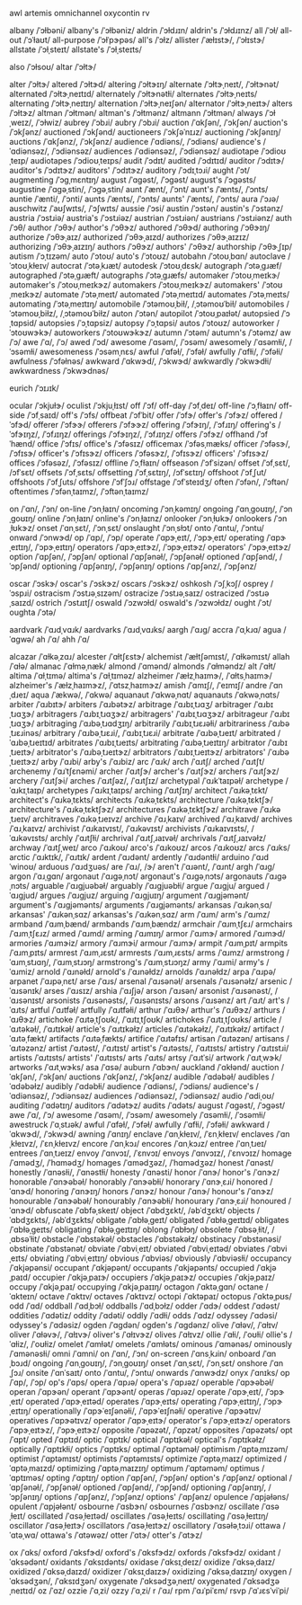 awl
artemis
omnichannel
oxycontin
rv

albany	/ˈɔɫbəni/
albany's	/ˈɔɫbəniz/
aldrin	/ˈɔɫdɹɪn/
aldrin's	/ˈɔɫdɹɪnz/
all	/ˈɔɫ/
all-out	/ˈɔˈɫaʊt/
all-purpose	/ˈɔɫˈpɝpəs/
all's	/ˈɔɫz/
allister	/ˈæɫɪstɝ/, /ˈɔɫɪstɝ/
allstate	/ˈɔɫˌsteɪt/
allstate's	/ˈɔɫˌsteɪts/
<!-- almost	/ˈɔɫˌmoʊst/ -->
also	/ˈɔɫsoʊ/
altar	/ˈɔɫtɝ/
<!-- altenburg	/ˈɔɫtənbɝɡ/ -->
alter	/ˈɔɫtɝ/
altered	/ˈɔɫtɝd/
altering	/ˈɔɫtɝɪŋ/
alternate	/ˈɔɫtɝˌneɪt/, /ˈɔɫtɝnət/
alternated	/ˈɔɫtɝˌneɪtɪd/
alternately	/ˈɔɫtɝnətɫi/
alternates	/ˈɔɫtɝˌneɪts/
alternating	/ˈɔɫtɝˌneɪtɪŋ/
alternation	/ˈɔɫtɝˌneɪʃən/
alternator	/ˈɔɫtɝˌneɪtɝ/
alters	/ˈɔɫtɝz/
altman	/ˈɔɫtmən/
altman's	/ˈɔɫtmənz/
altmann	/ˈɔɫtmən/
always	/ˈɔɫˌweɪz/, /ˈɔɫwiz/
aubrey	/ˈɔbɹi/
aubry	/ˈɔbɹi/
auction	/ˈɑkʃən/, /ˈɔkʃən/
auction's	/ˈɔkʃənz/
auctioned	/ˈɔkʃənd/
auctioneers	/ˈɔkʃəˈnɪɹz/
auctioning	/ˈɔkʃənɪŋ/
auctions	/ˈɑkʃənz/, /ˈɔkʃənz/
audience	/ˈɑdiəns/, /ˈɔdiəns/
audience's	/ˈɑdiənsəz/, /ˈɔdiənsəz/
audiences	/ˈɑdiənsəz/, /ˈɔdiənsəz/
audiotape	/ˈɔdioʊˌteɪp/
audiotapes	/ˈɔdioʊˌteɪps/
audit	/ˈɔdɪt/
audited	/ˈɔdɪtɪd/
auditor	/ˈɔdɪtɝ/
auditor's	/ˈɔdɪtɝz/
auditors'	/ˈɔdɪtɝz/
auditory	/ˈɔdɪˌtɔɹi/
aught	/ˈɔt/
augmenting	/ˈɔɡˌmɛntɪŋ/
august	/ˈɑɡəst/, /ˈɔɡəst/
august's	/ˈɔɡəsts/
augustine	/ˈɑɡəˌstin/, /ˈɔɡəˌstin/
aunt	/ˈænt/, /ˈɔnt/
aunt's	/ˈænts/, /ˈɔnts/
auntie	/ˈænti/, /ˈɔnti/
aunts	/ˈænts/, /ˈɔnts/
aunts'	/ˈænts/, /ˈɔnts/
aura	/ˈɔɹə/
auschwitz	/ˈaʊʃwɪts/, /ˈɔʃwɪts/
aussie	/ˈɔsi/
austin	/ˈɔstən/
austin's	/ˈɔstənz/
austria	/ˈɔstɹiə/
austria's	/ˈɔstɹiəz/
austrian	/ˈɔstɹiən/
austrians	/ˈɔstɹiənz/
auth	/ˈɔθ/
author	/ˈɔθɝ/
author's	/ˈɔθɝz/
authored	/ˈɔθɝd/
authoring	/ˈɔθɝɪŋ/
authorize	/ˈɔθɝˌaɪz/
authorized	/ˈɔθɝˌaɪzd/
authorizes	/ˈɔθɝˌaɪzɪz/
authorizing	/ˈɔθɝˌaɪzɪŋ/
authors	/ˈɔθɝz/
authors'	/ˈɔθɝz/
authorship	/ˈɔθɝˌʃɪp/
autism	/ˈɔˌtɪzəm/
auto	/ˈɔtoʊ/
auto's	/ˈɔtoʊz/
autobahn	/ˈɔtoʊˌbɑn/
autoclave	/ˈɔtoʊˌkɫeɪv/
autocrat	/ˈɔtəˌkɹæt/
autodesk	/ˈɔtoʊˌdɛsk/
autograph	/ˈɔtəˌɡɹæf/
autographed	/ˈɔtəˌɡɹæft/
autographs	/ˈɔtəˌɡɹæfs/
automaker	/ˈɔtoʊˌmeɪkɝ/
automaker's	/ˈɔtoʊˌmeɪkɝz/
automakers	/ˈɔtoʊˌmeɪkɝz/
automakers'	/ˈɔtoʊˌmeɪkɝz/
automate	/ˈɔtəˌmeɪt/
automated	/ˈɔtəˌmeɪtɪd/
automates	/ˈɔtəˌmeɪts/
automating	/ˈɔtəˌmeɪtɪŋ/
automobile	/ˈɔtəmoʊˌbiɫ/, /ˌɔtəmoʊˈbiɫ/
automobiles	/ˈɔtəmoʊˌbiɫz/, /ˌɔtəmoʊˈbiɫz/
auton	/ˈɔtən/
autopilot	/ˈɔtoʊˌpaɪɫət/
autopsied	/ˈɔˌtɑpsid/
autopsies	/ˈɔˌtɑpsiz/
autopsy	/ˈɔˌtɑpsi/
autos	/ˈɔtoʊz/
autoworker	/ˈɔtoʊwɝkɝ/
autoworkers	/ˈɔtoʊwɝkɝz/
autumn	/ˈɔtəm/
autumn's	/ˈɔtəmz/
aw	/ˈɔ/
awe	/ˈɑ/, /ˈɔ/
awed	/ˈɔd/
awesome	/ˈɑsəm/, /ˈɔsəm/
awesomely	/ˈɑsəmɫi/, /ˈɔsəmɫi/
awesomeness	/ˈɔsəmˌnɛs/
awful	/ˈɑfəɫ/, /ˈɔfəɫ/
awfully	/ˈɑfɫi/, /ˈɔfəɫi/
awfulness	/ˈɔfəɫnəs/
awkward	/ˈɑkwɝd/, /ˈɔkwɝd/
awkwardly	/ˈɔkwɝdɫi/
awkwardness	/ˈɔkwɝdnəs/
<!-- euler	/ˈɔɪɫɝ/ -->
eurich	/ˈɔɪɹɪk/
<!-- oar	/ˈɔɹ/ -->
<!-- oars	/ˈɔɹz/ -->
<!-- oarsman	/ˈɔɹzmən/ -->
ocular	/ˈɔkjuɫɝ/
oculist	/ˈɔkjuˌɫɪst/
off	/ˈɔf/
off-day	/ˈɔfˌdeɪ/
off-line	/ˈɔˌfɫaɪn/
off-side	/ˈɔfˌsaɪd/
off's	/ˈɔfs/
offbeat	/ˈɔfˈbit/
offer	/ˈɔfɝ/
offer's	/ˈɔfɝz/
offered	/ˈɔfɝd/
offerer	/ˈɔfɝɝ/
offerers	/ˈɔfɝɝz/
offering	/ˈɔfɝɪŋ/, /ˈɔfɹɪŋ/
offering's	/ˈɔfɝɪŋz/, /ˈɔfɹɪŋz/
offerings	/ˈɔfɝɪŋz/, /ˈɔfɹɪŋz/
offers	/ˈɔfɝz/
offhand	/ˈɔfˈhænd/
office	/ˈɔfɪs/
office's	/ˈɔfəsɪz/
officemax	/ˈɔfəsˌmæks/
officer	/ˈɔfəsɝ/, /ˈɔfɪsɝ/
officer's	/ˈɔfɪsɝz/
officers	/ˈɔfəsɝz/, /ˈɔfɪsɝz/
officers'	/ˈɔfɪsɝz/
offices	/ˈɔfəsəz/, /ˈɔfəsɪz/
offline	/ˈɔˌfɫaɪn/
offseason	/ˈɔfˈsizən/
offset	/ˈɔfˌsɛt/, /ɔfˈsɛt/
offsets	/ˈɔfˌsɛts/
offsetting	/ˈɔfˌsɛtɪŋ/, /ɔfˈsɛtɪŋ/
offshoot	/ˈɔfˌʃut/
offshoots	/ˈɔfˌʃuts/
offshore	/ˈɔfˈʃɔɹ/
offstage	/ˈɔfˈsteɪdʒ/
often	/ˈɔfən/, /ˈɔftən/
oftentimes	/ˈɔfənˌtaɪmz/, /ˈɔftənˌtaɪmz/
<!-- oil	/ˈɔɪɫ/ -->
<!-- oil's	/ˈɔɪɫz/ -->
<!-- oiled	/ˈɔɪɫd/ -->
<!-- oiler	/ˈɔɪɫɝ/ -->
<!-- oilers	/ˈɔɪɫɝz/ -->
<!-- oilfield	/ˈɔɪɫˌfiɫd/ -->
<!-- oilfields	/ˈɔɪɫˌfiɫdz/ -->
<!-- oiling	/ˈɔɪɫɪŋ/ -->
<!-- oilman	/ˈɔɪɫˌmæn/ -->
<!-- oilmen	/ˈɔɪɫˈmɛn/ -->
<!-- oils	/ˈɔɪɫz/ -->
<!-- oilseed	/ˈɔɪɫˌsid/ -->
<!-- oilseeds	/ˈɔɪɫˌsidz/ -->
<!-- oilwell	/ˈɔɪɫˌwɛɫ/ -->
<!-- oily	/ˈɔɪɫi/ -->
<!-- ointment	/ˈɔɪntmənt/ -->
on	/ˈɑn/, /ˈɔn/
on-line	/ˈɔnˌɫaɪn/
oncoming	/ˈɔnˌkəmɪŋ/
ongoing	/ˈɑnˌɡoʊɪŋ/, /ˈɔnˌɡoʊɪŋ/
online	/ˈɔnˌɫaɪn/
online's	/ˈɔnˌɫaɪnz/
onlooker	/ˈɔnˌɫʊkɝ/
onlookers	/ˈɔnˌɫʊkɝz/
onset	/ˈɑnˌsɛt/, /ˈɔnˌsɛt/
onslaught	/ˈɔnˌsɫɔt/
onto	/ˈɑntu/, /ˈɔntu/
onward	/ˈɔnwɝd/
op	/ˈɑp/, /ˈɔp/
operate	/ˈɑpɝˌeɪt/, /ˈɔpɝˌeɪt/
operating	/ˈɑpɝˌeɪtɪŋ/, /ˈɔpɝˌeɪtɪŋ/
operators	/ˈɑpɝˌeɪtɝz/, /ˈɔpɝˌeɪtɝz/
operators'	/ˈɔpɝˌeɪtɝz/
option	/ˈɑpʃən/, /ˈɔpʃən/
optional	/ˈɑpʃənəɫ/, /ˈɔpʃənəɫ/
optioned	/ˈɑpʃənd/, /ˈɔpʃənd/
optioning	/ˈɑpʃənɪŋ/, /ˈɔpʃənɪŋ/
options	/ˈɑpʃənz/, /ˈɔpʃənz/
<!-- or	/ˈɔɹ/, /ɝ/ -->
<!-- oracle	/ˈɔɹəkəɫ/ -->
<!-- oracle's	/ˈɔɹəkəɫz/ -->
<!-- oracles	/ˈɔɹəkəɫz/ -->
<!-- oral	/ˈɔɹəɫ/ -->
<!-- orally	/ˈɔɹəɫi/ -->
<!-- orange	/ˈɔɹəndʒ/, /ˈɔɹɪndʒ/ -->
<!-- orange-green	/ˈɔɹəndʒˌɡɹin/ -->
<!-- oranges	/ˈɔɹəndʒəz/, /ˈɔɹɪndʒɪz/ -->
<!-- orb	/ˈɔɹb/ -->
<!-- orbit	/ˈɔɹbət/ -->
<!-- orbital	/ˈɔɹbətəɫ/ -->
<!-- orbitals	/ˈɔɹbətəɫs/ -->
<!-- orbited	/ˈɔɹbətəd/ -->
<!-- orbiter	/ˈɔɹbətɝ/ -->
<!-- orbiters	/ˈɔɹbətɝz/ -->
<!-- orbiting	/ˈɔɹbətɪŋ/ -->
<!-- orbits	/ˈɔɹbəts/ -->
<!-- orca	/ˈɔɹkə/ -->
<!-- orcas	/ˈɔɹkəs/ -->
<!-- orchard	/ˈɔɹtʃɝd/ -->
<!-- orchards	/ˈɔɹtʃɝdz/ -->
<!-- orchestra	/ˈɔɹkəstɹə/ -->
<!-- orchestra's	/ˈɔɹkəstɹəz/ -->
<!-- orchestras	/ˈɔɹkəstɹəz/ -->
<!-- orchestrate	/ˈɔɹkɪˌstɹeɪt/ -->
<!-- orchestrated	/ˈɔɹkɪˌstɹeɪtɪd/ -->
<!-- orchestrates	/ˈɔɹkəˌstɹeɪts/ -->
<!-- orchestrating	/ˈɔɹkɪˌstɹeɪtɪŋ/ -->
<!-- orchid	/ˈɔɹkəd/ -->
<!-- orchids	/ˈɔɹkədz/ -->
<!-- orct	/ˈɔɹkt/ -->
<!-- order	/ˈɔɹdɝ/ -->
<!-- order's	/ˈɔɹdɝz/ -->
<!-- ordered	/ˈɔɹdɝd/ -->
<!-- ordering	/ˈɔɹdɝɪŋ/ -->
<!-- orderliness	/ˈɔɹdɝɫinəs/ -->
<!-- orderly	/ˈɔɹdɝɫi/ -->
<!-- orders	/ˈɔɹdɝz/ -->
<!-- ordinance	/ˈɔɹdənəns/ -->
<!-- ordinances	/ˈɔɹdənənsɪz/ -->
<!-- ordinaries	/ˈɔɹdəˌnɛɹiz/ -->
<!-- ordinary	/ˈɔɹdəˌnɛɹi/ -->
<!-- ore	/ˈɔɹ/ -->
<!-- oregon	/ˈɔɹəˌɡɑn/, /ˈɔɹəɡən/ -->
<!-- oregon's	/ˈɔɹəˌɡɑnz/, /ˈɔɹəɡənz/ -->
<!-- oreilly	/ˈɔɹəɫi/ -->
<!-- oreo	/ˈɔɹioʊ/ -->
<!-- organ	/ˈɔɹɡən/ -->
<!-- organism	/ˈɔɹɡəˌnɪzəm/ -->
<!-- organism's	/ˈɔɹɡəˌnɪzəmz/ -->
<!-- organisms	/ˈɔɹɡəˌnɪzəmz/ -->
<!-- organist	/ˈɔɹɡənəst/ -->
<!-- organize	/ˈɔɹɡəˌnaɪz/ -->
<!-- organized	/ˈɔɹɡəˌnaɪzd/ -->
<!-- organizer	/ˈɔɹɡəˌnaɪzɝ/ -->
<!-- organizers	/ˈɔɹɡəˌnaɪzɝz/ -->
<!-- organizes	/ˈɔɹɡəˌnaɪzɪz/ -->
<!-- organizing	/ˈɔɹɡəˌnaɪzɪŋ/ -->
<!-- organs	/ˈɔɹɡənz/ -->
<!-- orgasm	/ˈɔɹɡæzəm/ -->
<!-- orgasms	/ˈɔɹɡæzəmz/ -->
<!-- orgies	/ˈɔɹdʒiz/ -->
<!-- orgy	/ˈɔɹdʒi/ -->
<!-- orient	/ˈɔɹiˌɛnt/ -->
<!-- orientated	/ˈɔɹiənˌteɪtɪd/ -->
<!-- oriented	/ˈɔɹiˌɛntəd/, /ˈɔɹiˌɛntɪd/ -->
<!-- orifice	/ˈɔɹəfəs/ -->
<!-- orifices	/ˈɔɹəfəsəz/ -->
<!-- origin	/ˈɔɹədʒən/ -->
<!-- origins	/ˈɔɹədʒɪnz/ -->
<!-- oriole	/ˈɔɹiˌoʊɫ/ -->
<!-- orioles	/ˈɔɹiˌoʊɫz/ -->
<!-- orioles'	/ˈɔɹiˌoʊɫz/ -->
<!-- orphan	/ˈɔɹfən/ -->
<!-- orphanage	/ˈɔɹfənədʒ/ -->
<!-- orphanages	/ˈɔɹfənɪdʒɪz/ -->
<!-- orphaned	/ˈɔɹfənd/ -->
<!-- orphaning	/ˈɔɹfənɪŋ/ -->
<!-- orphans	/ˈɔɹfənz/ -->
<!-- orpheum	/ˈɔɹfium/ -->
oscar	/ˈɔskɝ/
oscar's	/ˈɔskɝz/
oscars	/ˈɔskɝz/
oshkosh	/ˈɔʃˌkɔʃ/
osprey	/ˈɔspɹi/
ostracism	/ˈɔstɹəˌsɪzəm/
ostracize	/ˈɔstɹəˌsaɪz/
ostracized	/ˈɔstɹəˌsaɪzd/
ostrich	/ˈɔstɹɪtʃ/
oswald	/ˈɔzwɔɫd/
oswald's	/ˈɔzwɔɫdz/
ought	/ˈɔt/
oughta	/ˈɔtə/
<!-- oyster	/ˈɔɪstɝ/ -->
<!-- oysters	/ˈɔɪstɝz/ -->

aardvark	/ˈɑɹdˌvɑɹk/
aardvarks	/ˈɑɹdˌvɑɹks/
aargh	/ˈɑɹɡ/
accra	/ˈɑˌkɹɑ/
agua	/ˈɑɡwə/
ah	/ˈɑ/
ahh	/ˈɑ/
<!-- aka	/ˈɑkə/, /ˈeɪˈkeɪˈeɪ/ -->
alcazar	/ˈɑɫkəˌzɑɹ/
alcester	/ˈɑɫtʃɛstɝ/
alchemist	/ˈæɫtʃəmɪst/, /ˈɑɫkəmɪst/
allah	/ˈɑɫə/
almanac	/ˈɑɫməˌnæk/
almond	/ˈɑmənd/
almonds	/ˈɑɫməndz/
alt	/ˈɑɫt/
altima	/ˈɑɫˌtɪmə/
altima's	/ˈɑɫˌtɪməz/
alzheimer	/ˈæɫzˌhaɪmɝ/, /ˈɑɫtsˌhaɪmɝ/
alzheimer's	/ˈæɫzˌhaɪmɝz/, /ˈɑtszˌhaɪmɝz/
amish	/ˈɑmɪʃ/, /ˈeɪmɪʃ/
andre	/ˈɑnˌdɹeɪ/
aqua	/ˈækwə/, /ˈɑkwə/
aquanaut	/ˈɑkwəˌnɑt/
aquanauts	/ˈɑkwəˌnɑts/
arbiter	/ˈɑɹbɪtɝ/
arbiters	/ˈɑɹbətɝz/
arbitrage	/ˈɑɹbɪˌtɹɑʒ/
arbitrager	/ˈɑɹbɪˌtɹɑʒɝ/
arbitragers	/ˈɑɹbɪˌtɹɑʒɝz/
arbitragers'	/ˈɑɹbɪˌtɹɑʒɝz/
arbitrageur	/ˈɑɹbɪˌtɹɑʒɝ/
arbitraging	/ˈɑɹbəˌtɹɑdʒɪŋ/
arbitrarily	/ˈɑɹbɪˌtɹɛɹəɫi/
arbitrariness	/ˈɑɹbəˌtɹɛɹinəs/
arbitrary	/ˈɑɹbəˌtɹɛɹi/, /ˈɑɹbɪˌtɹɛɹi/
arbitrate	/ˈɑɹbəˌtɹeɪt/
arbitrated	/ˈɑɹbəˌtɹeɪtɪd/
arbitrates	/ˈɑɹbɪˌtɹeɪts/
arbitrating	/ˈɑɹbəˌtɹeɪtɪŋ/
arbitrator	/ˈɑɹbɪˌtɹeɪtɝ/
arbitrator's	/ˈɑɹbəˌtɹeɪtɝz/
arbitrators	/ˈɑɹbɪˌtɹeɪtɝz/
arbitrators'	/ˈɑɹbəˌtɹeɪtɝz/
arby	/ˈɑɹbi/
arby's	/ˈɑɹbiz/
arc	/ˈɑɹk/
arch	/ˈɑɹtʃ/
arched	/ˈɑɹtʃt/
archenemy	/ˈɑɹˈtʃɛnəmi/
archer	/ˈɑɹtʃɝ/
archer's	/ˈɑɹtʃɝz/
archers	/ˈɑɹtʃɝz/
archery	/ˈɑɹtʃɝi/
arches	/ˈɑɹtʃəz/, /ˈɑɹtʃɪz/
archetypal	/ˈɑɹkˈtaɪpəɫ/
archetype	/ˈɑɹkɪˌtaɪp/
archetypes	/ˈɑɹkɪˌtaɪps/
arching	/ˈɑɹtʃɪŋ/
architect	/ˈɑɹkəˌtɛkt/
architect's	/ˈɑɹkəˌtɛkts/
architects	/ˈɑɹkəˌtɛkts/
architecture	/ˈɑɹkəˌtɛktʃɝ/
architecture's	/ˈɑɹkəˌtɛktʃɝz/
architectures	/ˈɑɹkəˌtɛktʃɝz/
architrave	/ˈɑɹkəˌtɹeɪv/
architraves	/ˈɑɹkəˌtɹeɪvz/
archive	/ˈɑɹˌkaɪv/
archived	/ˈɑɹˌkaɪvd/
archives	/ˈɑɹˌkaɪvz/
archivist	/ˈɑɹkaɪvɪst/, /ˈɑɹkəvɪst/
archivists	/ˈɑɹkaɪvɪsts/, /ˈɑɹkəvɪsts/
archly	/ˈɑɹtʃɫi/
archrival	/ˈɑɹtʃˌɹaɪvəɫ/
archrivals	/ˈɑɹtʃˌɹaɪvəɫz/
archway	/ˈɑɹtʃˌweɪ/
arco	/ˈɑɹkoʊ/
arco's	/ˈɑɹkoʊz/
arcos	/ˈɑɹkoʊz/
arcs	/ˈɑɹks/
arctic	/ˈɑɹktɪk/, /ˈɑɹtɪk/
ardent	/ˈɑɹdənt/
ardently	/ˈɑɹdəntɫi/
arduino	/ˈɑɹdˈwinoʊ/
arduous	/ˈɑɹdʒuəs/
are	/ˈɑɹ/, /ɝ/
aren't	/ˈɑɹənt/, /ˈɑɹnt/
argh	/ˈɑɹɡ/
argon	/ˈɑɹˌɡɑn/
argonaut	/ˈɑɹɡəˌnɔt/
argonaut's	/ˈɑɹɡəˌnɔts/
argonauts	/ˈɑɹɡəˌnɔts/
arguable	/ˈɑɹɡjuəbəɫ/
arguably	/ˈɑɹɡjuəbɫi/
argue	/ˈɑɹɡju/
argued	/ˈɑɹɡjud/
argues	/ˈɑɹɡjuz/
arguing	/ˈɑɹɡjuɪŋ/
argument	/ˈɑɹɡjəmənt/
argument's	/ˈɑɹɡjəmənts/
arguments	/ˈɑɹɡjəmənts/
arkansas	/ˈɑɹkənˌsɑ/
arkansas'	/ˈɑɹkənˌsɑz/
arkansas's	/ˈɑɹkənˌsɑz/
arm	/ˈɑɹm/
arm's	/ˈɑɹmz/
armband	/ˈɑɹmˌbænd/
armbands	/ˈɑɹmˌbændz/
armchair	/ˈɑɹmˌtʃɛɹ/
armchairs	/ˈɑɹmˌtʃɛɹz/
armed	/ˈɑɹmd/
arming	/ˈɑɹmɪŋ/
armor	/ˈɑɹmɝ/
armored	/ˈɑɹmɝd/
armories	/ˈɑɹmɝiz/
armory	/ˈɑɹmɝi/
armour	/ˈɑɹmɝ/
armpit	/ˈɑɹmˌpɪt/
armpits	/ˈɑɹmˌpɪts/
armrest	/ˈɑɹmˌɹɛst/
armrests	/ˈɑɹmˌɹɛsts/
arms	/ˈɑɹmz/
armstrong	/ˈɑɹmˌstɹɑŋ/, /ˈɑɹmˌstɹɔŋ/
armstrong's	/ˈɑɹmˌstɹɔŋz/
army	/ˈɑɹmi/
army's	/ˈɑɹmiz/
arnold	/ˈɑɹnəɫd/
arnold's	/ˈɑɹnəɫdz/
arnolds	/ˈɑɹnəɫdz/
arpa	/ˈɑɹpə/
arpanet	/ˈɑɹpəˌnɛt/
arse	/ˈɑɹs/
arsenal	/ˈɑɹsənəɫ/
arsenals	/ˈɑɹsənəɫz/
arsenic	/ˈɑɹsənɪk/
arses	/ˈɑɹsɪz/
arshia	/ˈɑɹʃjə/
arson	/ˈɑɹsən/
arsonist	/ˈɑɹsənəst/, /ˈɑɹsənɪst/
arsonists	/ˈɑɹsənəsts/, /ˈɑɹsənɪsts/
arsons	/ˈɑɹsənz/
art	/ˈɑɹt/
art's	/ˈɑɹts/
artful	/ˈɑɹtfəɫ/
artfully	/ˈɑɹtfəɫi/
arthur	/ˈɑɹθɝ/
arthur's	/ˈɑɹθɝz/
arthurs	/ˈɑɹθɝz/
artichoke	/ˈɑɹtəˌtʃoʊk/, /ˈɑɹtɪˌtʃoʊk/
artichokes	/ˈɑɹtɪˌtʃoʊks/
article	/ˈɑɹtəkəɫ/, /ˈɑɹtɪkəɫ/
article's	/ˈɑɹtɪkəɫz/
articles	/ˈɑɹtəkəɫz/, /ˈɑɹtɪkəɫz/
artifact	/ˈɑɹtəˌfækt/
artifacts	/ˈɑɹtəˌfækts/
artifice	/ˈɑɹtəfɪs/
artisan	/ˈɑɹtəzən/
artisans	/ˈɑɹtəzənz/
artist	/ˈɑɹtəst/, /ˈɑɹtɪst/
artist's	/ˈɑɹtəsts/, /ˈɑɹtɪsts/
artistry	/ˈɑɹtɪstɹi/
artists	/ˈɑɹtɪsts/
artists'	/ˈɑɹtɪsts/
arts	/ˈɑɹts/
artsy	/ˈɑɹtˈsi/
artwork	/ˈɑɹtˌwɝk/
artworks	/ˈɑɹtˌwɝks/
asa	/ˈɑsə/
auburn	/ˈɑbɝn/
auckland	/ˈɑkɫənd/
auction	/ˈɑkʃən/, /ˈɔkʃən/
auctions	/ˈɑkʃənz/, /ˈɔkʃənz/
audible	/ˈɑdəbəɫ/
audibles	/ˈɑdəbəɫz/
audibly	/ˈɑdəbɫi/
audience	/ˈɑdiəns/, /ˈɔdiəns/
audience's	/ˈɑdiənsəz/, /ˈɔdiənsəz/
audiences	/ˈɑdiənsəz/, /ˈɔdiənsəz/
audio	/ˈɑdiˌoʊ/
auditing	/ˈɑdətɪŋ/
auditors	/ˈɑdətɝz/
audits	/ˈɑdəts/
august	/ˈɑɡəst/, /ˈɔɡəst/
awe	/ˈɑ/, /ˈɔ/
awesome	/ˈɑsəm/, /ˈɔsəm/
awesomely	/ˈɑsəmɫi/, /ˈɔsəmɫi/
awestruck	/ˈɑˌstɹək/
awful	/ˈɑfəɫ/, /ˈɔfəɫ/
awfully	/ˈɑfɫi/, /ˈɔfəɫi/
awkward	/ˈɑkwɝd/, /ˈɔkwɝd/
awning	/ˈɑnɪŋ/
enclave	/ˈɑnˌkɫeɪv/, /ˈɛnˌkɫeɪv/
enclaves	/ˈɑnˌkɫeɪvz/, /ˈɛnˌkɫeɪvz/
encore	/ˈɑnˌkɔɹ/
encores	/ˈɑnˌkɔɹz/
entree	/ˈɑnˌtɹeɪ/
entrees	/ˈɑnˌtɹeɪz/
envoy	/ˈɑnvɔɪ/, /ˈɛnvɔɪ/
envoys	/ˈɑnvɔɪz/, /ˈɛnvɔɪz/
homage	/ˈɑmədʒ/, /ˈhɑmədʒ/
homages	/ˈɑmədʒəz/, /ˈhɑmədʒəz/
honest	/ˈɑnəst/
honestly	/ˈɑnəsɫi/, /ˈɑnəstɫi/
honesty	/ˈɑnəsti/
honor	/ˈɑnɝ/
honor's	/ˈɑnɝz/
honorable	/ˈɑnɝəbəɫ/
honorably	/ˈɑnɝəbɫi/
honorary	/ˈɑnɝˌɛɹi/
honored	/ˈɑnɝd/
honoring	/ˈɑnɝɪŋ/
honors	/ˈɑnɝz/
honour	/ˈɑnɝ/
honour's	/ˈɑnɝz/
honourable	/ˈɑnɝəbəɫ/
honourably	/ˈɑnɝəbɫi/
honourary	/ˈɑnɝˌɛɹi/
honoured	/ˈɑnɝd/
obfuscate	/ˈɑbfəˌskeɪt/
object	/ˈɑbdʒɛkt/, /əbˈdʒɛkt/
objects	/ˈɑbdʒɛkts/, /əbˈdʒɛkts/
obligate	/ˈɑbɫəˌɡeɪt/
obligated	/ˈɑbɫəˌɡeɪtɪd/
obligates	/ˈɑbɫəˌɡeɪts/
obligating	/ˈɑbɫəˌɡeɪtɪŋ/
oblong	/ˈɑbɫɔŋ/
obsolete	/ˈɑbsəˌɫit/, /ˌɑbsəˈɫit/
obstacle	/ˈɑbstəkəɫ/
obstacles	/ˈɑbstəkəɫz/
obstinacy	/ˈɑbstənəsi/
obstinate	/ˈɑbstənət/
obviate	/ˈɑbviˌeɪt/
obviated	/ˈɑbviˌeɪtəd/
obviates	/ˈɑbviˌeɪts/
obviating	/ˈɑbviˌeɪtɪŋ/
obvious	/ˈɑbviəs/
obviously	/ˈɑbviəsɫi/
occupancy	/ˈɑkjəpənsi/
occupant	/ˈɑkjəpənt/
occupants	/ˈɑkjəpənts/
occupied	/ˈɑkjəˌpaɪd/
occupier	/ˈɑkjəˌpaɪɝ/
occupiers	/ˈɑkjəˌpaɪɝz/
occupies	/ˈɑkjəˌpaɪz/
occupy	/ˈɑkjəˌpaɪ/
occupying	/ˈɑkjəˌpaɪɪŋ/
octagon	/ˈɑktəˌɡɑn/
octane	/ˈɑkteɪn/
octave	/ˈɑktɪv/
octaves	/ˈɑktɪvz/
octopi	/ˈɑktəpaɪ/
octopus	/ˈɑktəˌpʊs/
odd	/ˈɑd/
oddball	/ˈɑdˌbɔɫ/
oddballs	/ˈɑdˌbɔɫz/
odder	/ˈɑdɝ/
oddest	/ˈɑdəst/
oddities	/ˈɑdətiz/
oddity	/ˈɑdəti/
oddly	/ˈɑdɫi/
odds	/ˈɑdz/
odyssey	/ˈɑdəsi/
odyssey's	/ˈɑdəsiz/
ogden	/ˈɑɡdən/
ogden's	/ˈɑɡdənz/
olive	/ˈɑɫəv/, /ˈɑɫɪv/
oliver	/ˈɑɫəvɝ/, /ˈɑɫɪvɝ/
oliver's	/ˈɑɫɪvɝz/
olives	/ˈɑɫɪvz/
ollie	/ˈɑɫi/, /ˈoʊɫi/
ollie's	/ˈɑɫiz/, /ˈoʊɫiz/
omelet	/ˈɑmɫət/
omelets	/ˈɑmɫəts/
ominous	/ˈɑmənəs/
ominously	/ˈɑmənəsɫi/
omni	/ˈɑmni/
on	/ˈɑn/, /ˈɔn/
on-screen	/ˈɑnsˌkɹin/
onboard	/ˈɑnˌbɔɹd/
ongoing	/ˈɑnˌɡoʊɪŋ/, /ˈɔnˌɡoʊɪŋ/
onset	/ˈɑnˌsɛt/, /ˈɔnˌsɛt/
onshore	/ˈɑnˌʃɔɹ/
onsite	/ˈɑnˈsaɪt/
onto	/ˈɑntu/, /ˈɔntu/
onwards	/ˈɑnwɝdz/
onyx	/ˈɑnɪks/
op	/ˈɑp/, /ˈɔp/
op's	/ˈɑps/
opera	/ˈɑpɹə/
opera's	/ˈɑpɹəz/
operable	/ˈɑpɝəbəɫ/
operan	/ˈɑpɝən/
operant	/ˈɑpɝənt/
operas	/ˈɑpɹəz/
operate	/ˈɑpɝˌeɪt/, /ˈɔpɝˌeɪt/
operated	/ˈɑpɝˌeɪtəd/
operates	/ˈɑpɝˌeɪts/
operating	/ˈɑpɝˌeɪtɪŋ/, /ˈɔpɝˌeɪtɪŋ/
operationally	/ˈɑpɝˈeɪʃənəɫi/, /ˈɑpɝˈeɪʃnəɫi/
operative	/ˈɑpɝətɪv/
operatives	/ˈɑpɝətɪvz/
operator	/ˈɑpɝˌeɪtɝ/
operator's	/ˈɑpɝˌeɪtɝz/
operators	/ˈɑpɝˌeɪtɝz/, /ˈɔpɝˌeɪtɝz/
opposite	/ˈɑpəzət/, /ˈɑpzət/
opposites	/ˈɑpəzəts/
opt	/ˈɑpt/
opted	/ˈɑptɪd/
optic	/ˈɑptɪk/
optical	/ˈɑptɪkəɫ/
optical's	/ˈɑptɪkəɫz/
optically	/ˈɑptɪkɫi/
optics	/ˈɑptɪks/
optimal	/ˈɑptəməɫ/
optimism	/ˈɑptəˌmɪzəm/
optimist	/ˈɑptəmɪst/
optimists	/ˈɑptəmɪsts/
optimize	/ˈɑptəˌmaɪz/
optimized	/ˈɑptəˌmaɪzd/
optimizing	/ˈɑptəˌmaɪzɪŋ/
optimum	/ˈɑptəməm/
optimus	/ˈɑptɪməs/
opting	/ˈɑptɪŋ/
option	/ˈɑpʃən/, /ˈɔpʃən/
option's	/ˈɑpʃənz/
optional	/ˈɑpʃənəɫ/, /ˈɔpʃənəɫ/
optioned	/ˈɑpʃənd/, /ˈɔpʃənd/
optioning	/ˈɑpʃənɪŋ/, /ˈɔpʃənɪŋ/
options	/ˈɑpʃənz/, /ˈɔpʃənz/
options'	/ˈɑpʃənz/
opulence	/ˈɑpjəɫəns/
opulent	/ˈɑpjəɫənt/
osbourne	/ˈɑsbɝn/
osbournes	/ˈɑsbɝnz/
oscillate	/ˈɑsəˌɫeɪt/
oscillated	/ˈɑsəˌɫeɪtəd/
oscillates	/ˈɑsəˌɫeɪts/
oscillating	/ˈɑsəˌɫeɪtɪŋ/
oscillator	/ˈɑsəˌɫeɪtɝ/
oscillators	/ˈɑsəˌɫeɪtɝz/
oscillatory	/ˈɑsəɫəˌtɔɹi/
ottawa	/ˈɑtəˌwɑ/
ottawa's	/ˈɑtəwəz/
otter	/ˈɑtɝ/
otter's	/ˈɑtɝz/
<!-- our	/ˈaʊɝ/, /ˈaʊɹ/, /ˈɑɹ/ -->
<!-- ours	/ˈaʊɝz/, /ˈaʊɹz/, /ˈɑɹz/ -->
ox	/ˈɑks/
oxford	/ˈɑksfɝd/
oxford's	/ˈɑksfɝdz/
oxfords	/ˈɑksfɝdz/
oxidant	/ˈɑksədənt/
oxidants	/ˈɑksɪdənts/
oxidase	/ˈɑksɪˌdeɪz/
oxidize	/ˈɑksəˌdaɪz/
oxidized	/ˈɑksəˌdaɪzd/
oxidizer	/ˈɑksɪˌdaɪzɝ/
oxidizing	/ˈɑksəˌdaɪzɪŋ/
oxygen	/ˈɑksədʒən/, /ˈɑksɪdʒən/
oxygenate	/ˈɑksədʒəˌneɪt/
oxygenated	/ˈɑksədʒəˌneɪtɪd/
oz	/ˈɑz/
ozzie	/ˈɑˌzi/
ozzy	/ˈɑˌzi/
r	/ˈɑɹ/
rpm	/ˈɑɹˈpiˈɛm/
rsvp	/ˈɑˈɹɛsˈviˈpi/
